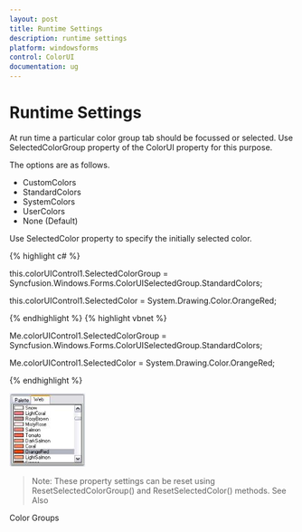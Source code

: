 ```yaml
---
layout: post
title: Runtime Settings
description: runtime settings
platform: windowsforms
control: ColorUI
documentation: ug
---
```

# Runtime Settings

At run time a particular color group tab should be focussed or selected. Use SelectedColorGroup property of the ColorUI property for this purpose.

The options are as follows. 

* CustomColors
* StandardColors
* SystemColors
* UserColors
* None (Default)

Use SelectedColor property to specify the initially selected color. 



{% highlight c# %}

this.colorUIControl1.SelectedColorGroup = Syncfusion.Windows.Forms.ColorUISelectedGroup.StandardColors;

this.colorUIControl1.SelectedColor = System.Drawing.Color.OrangeRed;


{% endhighlight  %}
{% highlight vbnet %}




Me.colorUIControl1.SelectedColorGroup = Syncfusion.Windows.Forms.ColorUISelectedGroup.StandardColors;

Me.colorUIControl1.SelectedColor = System.Drawing.Color.OrangeRed;

{% endhighlight %}

![](ColorUI_images/Overview_img238.jpeg) 



> Note: These property settings can be reset using ResetSelectedColorGroup() and ResetSelectedColor() methods.
See Also

Color Groups
